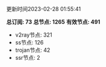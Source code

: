 更新时间2023-02-28 01:55:41

**总订阅: 73**
**总节点: 1265**
**有效节点: 491**
- v2ray节点: 321
- ss节点: 126
- trojan节点: 42
- ssr节点: 2
